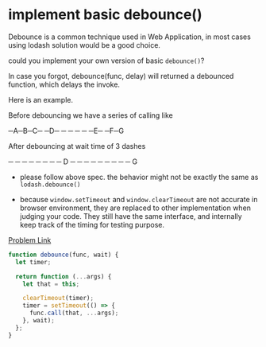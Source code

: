 # implement basic debounce()

Debounce is a common technique used in Web Application, in most cases using lodash solution would be a good choice.

could you implement your own version of basic `debounce()`?

In case you forgot, debounce(func, delay) will returned a debounced function, which delays the invoke.

Here is an example.

Before debouncing we have a series of calling like

─A─B─C─ ─D─ ─ ─ ─ ─ ─E─ ─F─G

After debouncing at wait time of 3 dashes

─ ─ ─ ─ ─ ─ ─ ─ D ─ ─ ─ ─ ─ ─ ─ ─ ─ G

- please follow above spec. the behavior might not be exactly the same as `lodash.debounce()`

- because `window.setTimeout` and `window.clearTimeout` are not accurate in browser environment, they are replaced to other implementation when judging your code. They still have the same interface, and internally keep track of the timing for testing purpose.

[Problem Link](https://bigfrontend.dev/problem/implement-basic-debounce)

```js
function debounce(func, wait) {
  let timer;

  return function (...args) {
    let that = this;

    clearTimeout(timer);
    timer = setTimeout(() => {
      func.call(that, ...args);
    }, wait);
  };
}
```
